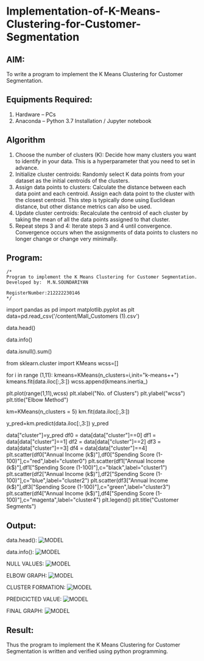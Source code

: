 # Implementation-of-K-Means-Clustering-for-Customer-Segmentation

## AIM:
To write a program to implement the K Means Clustering for Customer Segmentation.

## Equipments Required:
1. Hardware – PCs
2. Anaconda – Python 3.7 Installation / Jupyter notebook

## Algorithm

1. Choose the number of clusters (K): Decide how many clusters you want to identify in your data. This is a hyperparameter that you need to set in advance.
2. Initialize cluster centroids: Randomly select K data points from your dataset as the initial centroids of the clusters.
3. Assign data points to clusters: Calculate the distance between each data point and each centroid. Assign each data point to the cluster with the closest centroid. This step is typically done using Euclidean distance, but other distance metrics can also be used.
4. Update cluster centroids: Recalculate the centroid of each cluster by taking the mean of all the data points assigned to that cluster.
5. Repeat steps 3 and 4: Iterate steps 3 and 4 until convergence. Convergence occurs when the assignments of data points to clusters no longer change or change very minimally.

## Program:
```
/*
Program to implement the K Means Clustering for Customer Segmentation.
Developed by:  M.N.SOUNDARIYAN

RegisterNumber:212222230146  
*/
```
import pandas as pd
import matplotlib.pyplot as plt
data=pd.read_csv('/content/Mall_Customers (1).csv')

data.head()

data.info()

data.isnull().sum()

from sklearn.cluster import KMeans
wcss=[]

for i in range (1,11):
  kmeans=KMeans(n_clusters=i,init="k-means++")
  kmeans.fit(data.iloc[:,3:])
  wcss.append(kmeans.inertia_)

plt.plot(range(1,11),wcss)
plt.xlabel("No. of Clusters")
plt.ylabel("wcss")
plt.title("Elbow Method")

km=KMeans(n_clusters = 5)
km.fit(data.iloc[:,3:])

y_pred=km.predict(data.iloc[:,3:])
y_pred

data["cluster"]=y_pred
df0 = data[data["cluster"]==0]
df1 = data[data["cluster"]==1]
df2 = data[data["cluster"]==2]
df3 = data[data["cluster"]==3]
df4 = data[data["cluster"]==4]
plt.scatter(df0["Annual Income (k$)"],df0["Spending Score (1-100)"],c="red",label="cluster0")
plt.scatter(df1["Annual Income (k$)"],df1["Spending Score (1-100)"],c="black",label="cluster1")
plt.scatter(df2["Annual Income (k$)"],df2["Spending Score (1-100)"],c="blue",label="cluster2")
plt.scatter(df3["Annual Income (k$)"],df3["Spending Score (1-100)"],c="green",label="cluster3")
plt.scatter(df4["Annual Income (k$)"],df4["Spending Score (1-100)"],c="magenta",label="cluster4")
plt.legend()
plt.title("Customer Segments")

## Output:

data.head():
![MODEL]()

data.info():
![MODEL]()

NULL VALUES:
![MODEL]()

ELBOW GRAPH:
![MODEL]()

CLUSTER FORMATION:
![MODEL]()

PREDICICTED VALUE:
![MODEL]()

FINAL GRAPH:
![MODEL]()


## Result:
Thus the program to implement the K Means Clustering for Customer Segmentation is written and verified using python programming.
